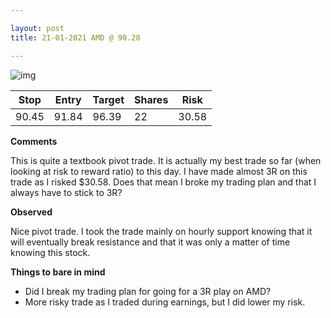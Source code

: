 ```yaml
---

layout: post
title: 21-01-2021 AMD @ 90.28

---
```


![img](https://i.imgur.com/n56L62Q.png)

| Stop  | Entry | Target | Shares | Risk  |
| ----- | ----- | ------ | ------ | ----- |
| 90.45 | 91.84 | 96.39  | 22     | 30.58 |

**Comments**

This is quite a textbook pivot trade. It is actually my best trade so far (when looking at risk to reward ratio) to this day. I have made almost 3R on this trade as I risked $30.58. Does that mean I broke my trading plan and that I always have to stick to 3R?

**Observed**

Nice pivot trade. I took the trade mainly on hourly support knowing that it will eventually break resistance and that it was only a matter of time knowing this stock.

**Things to bare in mind**

- Did I break my trading plan for going for a 3R play on AMD?
- More risky trade as I traded during earnings, but I did lower my risk.